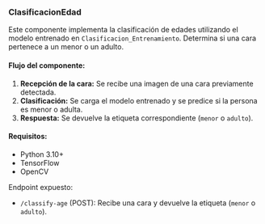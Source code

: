 ### ClasificacionEdad

Este componente implementa la clasificación de edades utilizando el modelo entrenado en `Clasificacion_Entrenamiento`. Determina si una cara pertenece a un menor o un adulto.

#### Flujo del componente:

1. **Recepción de la cara:** Se recibe una imagen de una cara previamente detectada.
2. **Clasificación:** Se carga el modelo entrenado y se predice si la persona es menor o adulta.
3. **Respuesta:** Se devuelve la etiqueta correspondiente (`menor` o `adulto`).

#### Requisitos:

* Python 3.10+
* TensorFlow
* OpenCV

Endpoint expuesto:

* `/classify-age` (POST): Recibe una cara y devuelve la etiqueta (`menor` o `adulto`).

